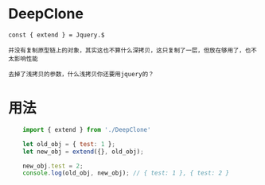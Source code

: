 # DeepClone
    const { extend } = Jquery.$
    
    并没有复制原型链上的对象，其实这也不算什么深拷贝，这只复制了一层，但放在够用了，也不太影响性能

    去掉了浅拷贝的参数，什么浅拷贝你还要用jquery的？

# 用法
``` javascript
    import { extend } from './DeepClone'

    let old_obj = { test: 1 };
    let new_obj = extend({}, old_obj);

    new_obj.test = 2;
    console.log(old_obj, new_obj); // { test: 1 }, { test: 2 }
```